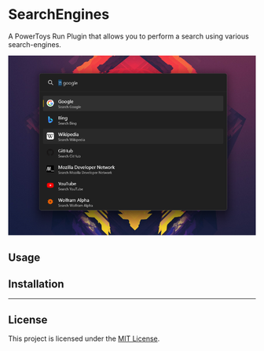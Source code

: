 # SearchEngines

A PowerToys Run Plugin that allows you to perform a search using various search-engines.

<!-- TODO: Add Screenshot -->
![Demonstration](./screenshot.png)

## Usage

## Installation

---

## License

This project is licensed under the [MIT License](./LICENSE).
